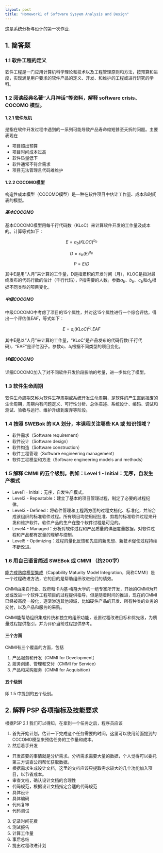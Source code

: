 ```yaml
---
layout: post
title: "Homework1 of Software Sysyem Analysis and Design"
---
```

这是系统分析与设计的第一次作业.

## 1. 简答题
### 1.1 软件工程的定义
软件工程是一门应用计算机科学理论和技术以及工程管理原则和方法，按预算和进度，实现满足用户要求的软件产品的定义、开发、和维护的工程或进行研究的学科。

### 1.2 阅读经典名著“人月神话”等资料，解释 software crisis、COCOMO 模型。
#### 1.2.1 软件危机
是指在软件开发过程中遇到的一系列可能导致产品寿命缩短甚至夭折的问题。主要表现在
- 项目超出预算
- 项目时间成本过高
- 软件质量低下
- 软件通常不符合需求
- 项目无法管理且代码难维护

#### 1.2.2 COCOMO模型
构造性成本模型（COCOMO模型）是一种在软件项目中估计工作量、成本和时间表的模型。
##### 基本COCOMO
基本COCOMO模型用每千行代码数（KLoC）来计算软件开发的工作量及成本的。计算等式如下：

$$E = a_b(KLOC)^{b_b}$$

$$D = c_b(E)^{d_b}$$

$$P = E / D$$

其中E是用“人月”来计算的工作量，D是指累积的开发时间（月），KLOC是指对最终发布的代码行数的估计（千行代码），P指需要的人数。参数$a_b$、$b_b$、$c_b$和$d_b$根据不同类型的项目变化。
##### 中级COCOMO
中级COCOMO中考虑了项目的15个属性，并对这15个属性进行一个综合评估，得出一个评估值$EAF$，等式如下：

$$E = a_i(KLoC)^{b_i}.EAF$$

其中E是以“人月”来计算的工作量，“KLoC”是产品发布的代码行数(千行代码)，“EAF”是评估因子。参数$a_i$、$b_i$根据不同类型的项目变化。

##### 详细COCOMO
详细COCOMO加入了对不同软件开发阶段影响的考量，进一步优化了模型。

### 1.3 软件生命周期
软件生命周期又称为软件生存周期或系统开发生命周期，是软件的产生直到报废的生命周期，周期内有问题定义、可行性分析、总体描述、系统设计、编码、调试和测试、验收与运行、维护升级到废弃等阶段。

### 1.4 按照 SWEBok 的 KA 划分，本课程关注哪些 KA 或 知识领域？
- 软件需求（Software requirement）
- 软件设计（Software design）
- 软件构造（Software construction）
- 软件工程管理（Software engineering management）
- 软件工程模型和方法（Software engineering models and methods）

### 1.5 解释 CMMI 的五个级别。例如：Level 1 - Initial：无序，自发生产模式
- Level1 - Initial：无序，自发生产模式。
- Level2 - Repeatable：建立了基本的项目管理过程，制定了必要的过程纪律。
- Level3 - Defined：将软件管理和工程两方面的过程文档化、标准化，并综合成该组织的标准软件过程。所有项目均使用经批准、剪裁的标准软件过程来开发和维护软件，软件产品的生产在整个软件过程是可见的。
- Level4 - Managed：分析对软件过程和产品质量的详细度量数据，对软件过程和产品都有定量的理解与控制。
- Level5 - Optimizing：过程的量化反馈和先进的新思想、新技术促使过程持续不断改进。

### 1.6 用自己语言简述 SWEBok 或 CMMI （约200字）
[能力成熟度模型集成](https://zh.wikipedia.org/wiki/%E8%83%BD%E5%8A%9B%E6%88%90%E7%86%9F%E5%BA%A6%E6%A8%A1%E5%9E%8B%E9%9B%86%E6%88%90#%E6%A6%82%E8%BF%B0)（Capability Maturity Model Integration，简称CMMI）是一个过程改进方法，它的目的是帮助组织改进他们的绩效。

CMMI由来自行业、政府和卡内基·梅隆大学的一组专家所开发，开始的CMMI为开发或改进一个软件工程项目的过程提供指导，但是随着时间的推进，现在的CMMI已经被高度一般化，逐渐渗透其他领域，比如硬件产品的开发、所有种类的业务的交付，以及产品和服务的采购。

CMMI能帮助组织集成传统和独立的组织功能，设置过程改进目标和优先级，为质量过程提供指引，并为评价当前过程提供参考。
#### 三个方面
CMMI有三个覆盖的方面，包括
1. 产品服务和开发（CMMI for Development）
2. 服务创建、管理和交付（CMMI for Service）
3. 产品和采购服务（CMMI for Acquisition）

#### 五个级别
即 1.5 中提到的五个级别。

## 2. 解释 PSP 各项指标及技能要求
根据PSP 2.1 我们可以得知，在拿到一个任务之后，程序员应该
1. 首先开始计划，估计一下完成这个任务需要的时间。这里可以使用前面提到的COCOMO模型来预估任务的工作量和成本。
2. 然后着手开发
- 开发首要的事情就是分析需求。分析需求需要大量的数据，个人觉得可以委托第三方调查公司帮忙获取数据。
- 根据需求生成设计文档，这里的文档应该只提取需求较大的几个功能加入项目，以节省成本。
- 审查文档，确认设计文档的合理性
- 代码规范，根据设计文档指定合适的代码规范
- 具体设计
- 具体编码
- 代码复审
- 代码测试

3. 记录时间花费
4. 测试报告
5. 计算工作量
6. 事后总结
7. 提出过程改进计划

